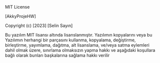 MIT License

[AkkyProjeHW]

Copyright (c) [2023] [Selin Sayın]

Bu yazılım MIT lisansı altında lisanslanmıştır.
Yazılımın kopyalarını veya bu Yazılımın herhangi bir parçasını kullanma, kopyalama, değiştirme, birleştirme,
yayımlama, dağıtma, alt lisanslama, ve/veya satma eylemleri dahil olmak üzere, sınırlama olmaksızın yapma
hakkı ve aşağıdaki koşullara bağlı olarak bunları başkalarına sağlama hakkı verilir
